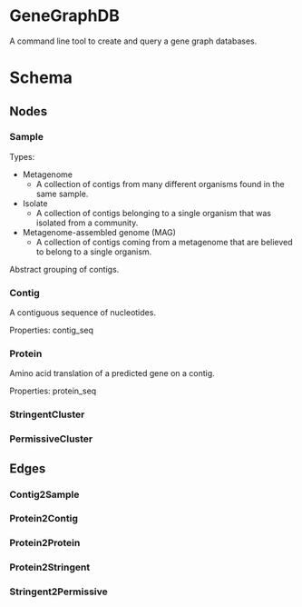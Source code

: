 # GeneGraphDB
A command line tool to create and query a gene graph databases.
 
# Schema

## Nodes

### Sample
Types:
- Metagenome
  - A collection of contigs from many different organisms found in the same sample.
- Isolate
  - A collection of contigs belonging to a single organism that was isolated from a community.
- Metagenome-assembled genome (MAG)
  - A collection of contigs coming from a metagenome that are believed to belong to a single organism.

Abstract grouping of contigs.

### Contig
A contiguous sequence of nucleotides.

Properties:
contig_seq

### Protein
Amino acid translation of a predicted gene on a contig.

Properties:
protein_seq 

### StringentCluster

### PermissiveCluster

## Edges

### Contig2Sample

### Protein2Contig

### Protein2Protein

### Protein2Stringent

### Stringent2Permissive

